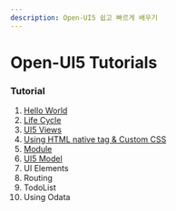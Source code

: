 ```yaml
---
description: Open-UI5 쉽고 빠르게 배우기
---
```


# Open-UI5 Tutorials

### Tutorial

1. [Hello World](tutorial-01.-hello-world.md)
2. [Life Cycle](tutorial-02.-life-cycle.md)
3. [UI5 Views](tutorial-03.-ui5-views.md)
4. [Using HTML native tag & Custom CSS](tutorial-04.-using-html-native-tag.md)
5. [Module](tutorial-05.-module.md)
6. [UI5 Model](tutorial-06.-ui5-model.md)
7. UI Elements
8. Routing
9. TodoList
10. Using Odata



